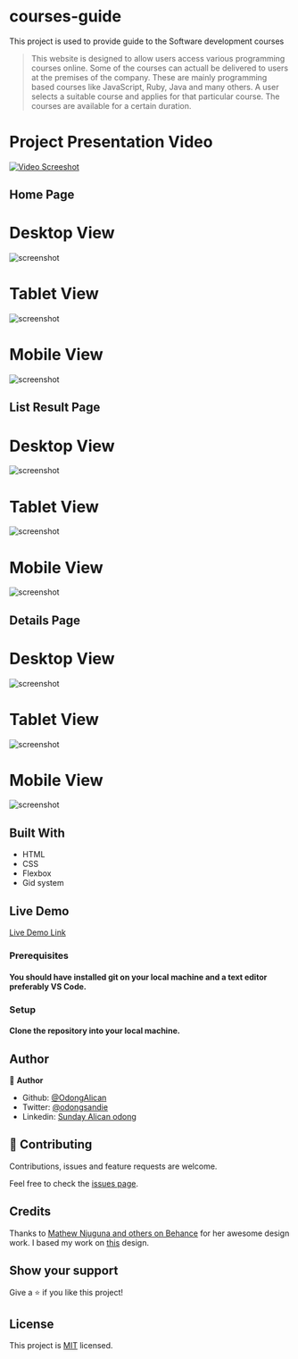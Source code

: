 # courses-guide
This project is used to provide guide to the Software development courses 

> This website is designed to allow users access various programming courses online. Some of the courses can actuall be delivered to users at the premises of the company. These are mainly programming based courses like JavaScript, Ruby, Java and many others. A user selects a suitable course and applies for that particular course. The courses are available for a certain duration.

# Project Presentation Video
[![Video Screeshot](assets/capstone_video.PNG)](https://youtu.be/mgXEtzeRCg8)

## Home Page
# Desktop View
![screenshot](assets/Home_Desktop.PNG)

# Tablet View
![screenshot](assets/Home_Tab.PNG)

# Mobile View
![screenshot](assets/Home_Mobile.PNG)

## List Result Page
# Desktop View
![screenshot](assets/Courses_Desktop.PNG)

# Tablet View
![screenshot](assets/Courses_Tab.PNG)

# Mobile View
![screenshot](assets/Courses_Mobile.PNG)

## Details Page
# Desktop View
![screenshot](assets/Details_Desktop.PNG)

# Tablet View
![screenshot](assets/Details_Tab.PNG)

# Mobile View
![screenshot](assets/Details_Mobile.PNG)

## Built With

- HTML
- CSS
- Flexbox
- Gid system

## Live Demo

[Live Demo Link](https://raw.githack.com/OdongAlican/courses-guide/develop/)

### Prerequisites

#### You should have installed git on your local machine and a text editor preferably VS Code.

### Setup

#### Clone the repository into your local machine.

## Author

👤 **Author**

- Github: [@OdongAlican](https://github.com/OdongAlican)
- Twitter: [@odongsandie](https://twitter.com/odongsandie)
- Linkedin: [Sunday Alican odong](https://www.linkedin.com/in/sunday-alican-odong-b99226b7)

## 🤝 Contributing

Contributions, issues and feature requests are welcome.

Feel free to check the [issues page](https://github.com/OdongAlican/courses-guide/issues).

## Credits

Thanks to [Mathew Njuguna and others on Behance](https://www.behance.net/mathewnjuguna) for her awesome design work. I based my work on  [this](https://www.behance.net/gallery/25563385/PatashuleKE) design.

## Show your support

Give a ⭐️ if you like this project!

## License

This project is [MIT](lic.url) licensed.

